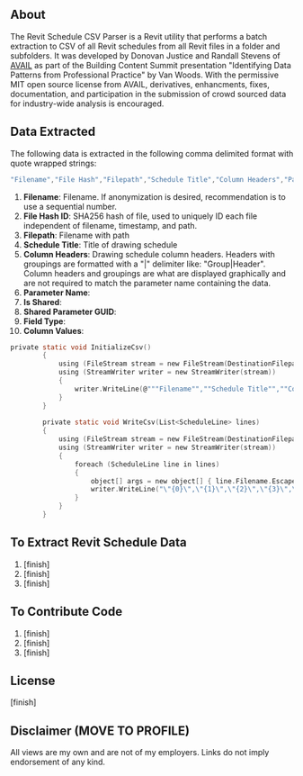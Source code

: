 ## About
The Revit Schedule CSV Parser is a Revit utility that performs a batch extraction to CSV of all Revit schedules from all Revit files in a folder and subfolders. It was developed by Donovan Justice and Randall Stevens of [AVAIL](https://www.getavail.com/About) as part of the Building Content Summit presentation "Identifying Data Patterns from Professional Practice" by Van Woods. With the permissive MIT open source license from AVAIL, derivatives, enhancments, fixes, documentation, and participation in the submission of crowd sourced data for industry-wide analysis is encouraged.

## Data Extracted
The following data is extracted in the following comma delimited format with quote wrapped strings: 
~~~~csharp
"Filename","File Hash","Filepath","Schedule Title","Column Headers","Parameter Name","Is Shared","Shared Parameter GUID","Field Type","Column Values"
~~~~

1. **Filename**: Filename. If anonymization is desired, recommendation is to use a sequential number.
1. **File Hash ID**: SHA256 hash of file, used to uniquely ID each file independent of filename, timestamp, and path. 
1. **Filepath**: Filename with path
1. **Schedule Title**: Title of drawing schedule
1. **Column Headers**: Drawing schedule column headers. Headers with groupings are formatted with a "|" delimiter like: "Group|Header". Column headers and groupings are what are displayed graphically and are not required to match the parameter name containing the data.
1. **Parameter Name**:
1. **Is Shared**:
1. **Shared Parameter GUID**:
1. **Field Type**:
1. **Column Values**:



~~~~c
private static void InitializeCsv()
		{
			using (FileStream stream = new FileStream(DestinationFilepath, FileMode.Append, FileAccess.Write))
			using (StreamWriter writer = new StreamWriter(stream))
			{
				writer.WriteLine(@"""Filename"",""Schedule Title"",""Column Headers"",""Parameter Name"",""Is Shared"",""Shared Parameter Guid"",""Field Type"",""File Hash"",""Filepath"",""Column Values""");
			}
		}
		
		private static void WriteCsv(List<ScheduleLine> lines)
		{
			using (FileStream stream = new FileStream(DestinationFilepath, FileMode.Append, FileAccess.Write))
			using (StreamWriter writer = new StreamWriter(stream))
			{
				foreach (ScheduleLine line in lines)
				{
					object[] args = new object[] { line.Filename.Escape(), line.ScheduleTitle.Escape(), line.DelimitedColumnHeaders.Escape(), line.ParameterName.Escape(), line.IsShared.ToString().Escape(), line.SharedParameterGuid.Escape(), line.FieldType.ToString(), line.Hash.Escape(), line.Filepath.Escape(), line.ColumnValues.Escape() };
					writer.WriteLine("\"{0}\",\"{1}\",\"{2}\",\"{3}\",\"{4}\",\"{5}\",\"{6}\",\"{7}\",\"{8}\",\"{9}\"", args);
				}
			}
		}
~~~~


## To Extract Revit Schedule Data
1. [finish]
1. [finish]
1. [finish]

## To Contribute Code
1. [finish]
1. [finish]
1. [finish]

## License
[finish]

## Disclaimer (MOVE TO PROFILE)
All views are my own and are not of my employers. Links do not imply endorsement of any kind.
